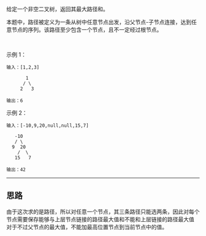 给定一个非空二叉树，返回其最大路径和。

本题中，路径被定义为一条从树中任意节点出发，沿父节点-子节点连接，达到任意节点的序列。该路径至少包含一个节点，且不一定经过根节点。

 

示例 1：
```
输入：[1,2,3]

       1
      / \
     2   3

输出：6
```
示例 2：
```
输入：[-10,9,20,null,null,15,7]

   -10
   / \
  9  20
    /  \
   15   7

输出：42
```
----
思路
--
由于这次求的是路径，所以对任意一个节点，其三条路径只能选两条，因此对每个节点需要保存能够与上层节点链接的路径最大值和不能和上层链接的路径最大值  
对于不过父节点的最大值，不能加最高位置节点到当前节点中的值。  